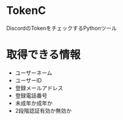 # TokenC
DiscordのTokenをチェックするPythonツール

# 取得できる情報
- ユーザーネーム
- ユーザーID
- 登録メールアドレス
- 登録電話番号
- 未成年か成年か
- 2段階認証有効か無効か
